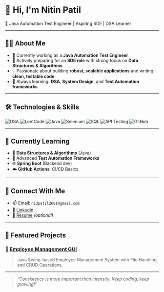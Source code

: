 # 👋 Hi, I'm Nitin Patil

🚀 Java Automation Test Engineer | Aspiring SDE | DSA Learner

---

## 👨‍💻 About Me

- 💼 Currently working as a **Java Automation Test Engineer**
- 🎯 Actively preparing for an **SDE role** with strong focus on **Data Structures & Algorithms**
- 💡 Passionate about building **robust, scalable applications** and writing **clean, testable code**
- 🧠 Always learning: **DSA**, **System Design**, and **Test Automation frameworks**

---

## 🛠️ Technologies & Skills

![DSA](https://img.shields.io/badge/DSA-Practice-orange?style=for-the-badge)
![LeetCode](https://img.shields.io/badge/LeetCode-Progress-yellow?style=for-the-badge&logo=leetcode&logoColor=black)
![Java](https://img.shields.io/badge/Java-ED8B00?style=for-the-badge&logo=openjdk&logoColor=white)
![Selenium](https://img.shields.io/badge/Selenium-43B02A?style=for-the-badge&logo=selenium&logoColor=white)
![SQL](https://img.shields.io/badge/SQL-336791?style=for-the-badge&logo=mysql&logoColor=white)
![API Testing](https://img.shields.io/badge/API_Testing-FF6C37?style=for-the-badge&logo=postman&logoColor=white)
![GitHub](https://img.shields.io/badge/GitHub-181717?style=for-the-badge&logo=github)


---

## 📘 Currently Learning

- 🧮 **Data Structures & Algorithms** (Java)
- 🧪 Advanced **Test Automation Frameworks**
- 🌐 **Spring Boot** (Backend dev)
- ☁️ **GitHub Actions**, CI/CD Basics

---

## 🔗 Connect With Me

- 📫 Email: `ni3patil2601@gmail.com`
- 💼 [LinkedIn](https://www.linkedin.com/in/nitinpatilsdet/)
- 📁 [Resume](#) *(optional)*

---

## 📌 Featured Projects

### 🚀 [Employee Management GUI](https://github.com/ni3patil2601/Employee-Management-GUI)
> Java Swing-based Employee Management System with File Handling and CRUD Operations.

<!-- Add more pinned projects here -->

---

> *“Consistency is more important than intensity. Keep coding, keep growing!”*

